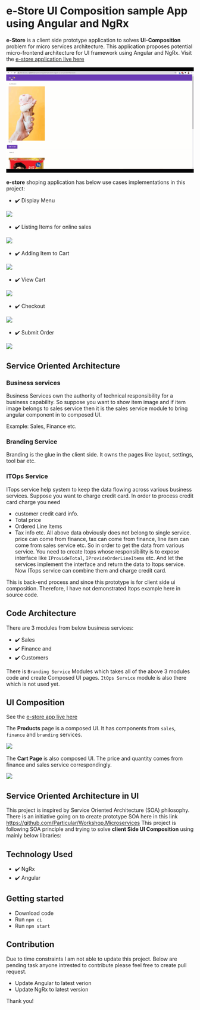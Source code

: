 # e-Store UI Composition sample App using Angular and NgRx

**e-Store** is a client side prototype application to solves **UI-Composition** problem for micro services architecture. This application proposes potential micro-frontend architecture for UI framework using Angular and NgRx. Visit the [e-store application live here](http://www.rupeshtiwari.com/coding-example-estore-angular-ui-composition/)

![](demo/demo.gif)

**e-store** shoping application has below use cases implementations in this project:

- ✔️ Display Menu

![](https://i.imgur.com/xsuEBZR.png)

- ✔️ Listing Items for online sales

![](https://i.imgur.com/MgkYHTB.png)

- ✔️ Adding Item to Cart

![](https://i.imgur.com/5Whi2u7.png)

- ✔️ View Cart

![](https://i.imgur.com/zFNEpWc.png)

- ✔️ Checkout

![](https://i.imgur.com/94c3JQq.png)

- ✔️ Submit Order

![](https://i.imgur.com/HcV8Ajq.png)

## Service Oriented Architecture

### Business services

Business Services own the authority of technical responsibility for a business capability. So suppose you want to show item image and if item image belongs to sales service then it is the sales service module to bring angular component in to composed UI.

Example: Sales, Finance etc.

### Branding Service

Branding is the glue in the client side. It owns the pages like layout, settings, tool bar etc.

### ITOps Service

ITops service help system to keep the data flowing across various business services. Suppose you want to charge credit card.
In order to process credit card charge you need

- customer credit card info.
- Total price
- Ordered Line Items
- Tax info etc.
  All above data obviously does not belong to single service. price can come from finance, tax can come from finance, line item can come from sales service etc.
  So in order to get the data from various service. You need to create Itops whose responsibility is to expose interface like `IProvideTotal`, `IProvideOrderLineItems` etc. And let the services implement the interface and return the data to Itops service. Now ITops service can combine them and charge credit card.

This is back-end process and since this prototype is for client side ui composition. Therefore, I have not demonstrated Itops example here in source code.

## Code Architecture

There are 3 modules from below business services:

- ✔️ Sales
- ✔️ Finance and
- ✔️ Customers

There is `Branding Service` Modules which takes all of the above 3 modules code and create Composed UI pages.
`ItOps Service` module is also there which is not used yet.

## UI Composition

See the [e-store app live here](http://www.rupeshtiwari.com/coding-example-estore-angular-ui-composition/)

The **Products** page is a composed UI. It has components from `sales`, `finance` and `branding` services.

![](https://i.imgur.com/Qsfhvsw.png)

The **Cart Page** is also composed UI. The price and quantity comes from finance and sales service correspondingly.

![](https://i.imgur.com/9PoxKu8.png)

## Service Oriented Architecture in UI

This project is inspired by Service Oriented Architecture (SOA) philosophy.
There is an initiative going on to create prototype SOA here in this link https://github.com/Particular/Workshop.Microservices
This project is following SOA principle and trying to solve **client Side UI Composition** using mainly below libraries:

## Technology Used

- ✔️ NgRx
- ✔️ Angular

## Getting started

- Download code
- Run `npm ci`
- Run `npm start`

## Contribution

Due to time constraints I am not able to update this project. Below are pending task anyone intrested to contribute please feel free to create pull request.

- Update Angular to latest verion
- Update NgRx to latest version

Thank you!
